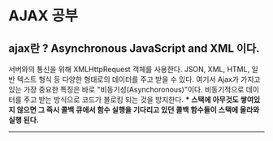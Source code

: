 # AJAX 공부

## ajax란 ? Asynchronous JavaScript and XML 이다.

서버와의 통신을 위해 XMLHttpRequest 객체를 사용한다. JSON, XML, HTML, 일반 텍스트 형식 등 다양한 형태로의 데이터를 주고 받을 수 있다. 여기서 Ajax가 가지고 있는 가장 중요한 특징은 바로 "비동기성(Asynchoronous)"이다. 비동기적으로 데이터를 주고 받는 방식으로 코드가 블로킹 되는 것을 방지한다. <strong>\* 스택에 아무것도 쌓여있지 않으면 그 즉시 콜백 큐에서 함수 실행을 기다리고 있던 콜백 함수들이 스택에 올라와 실행 된다.</strong>

<hr />
